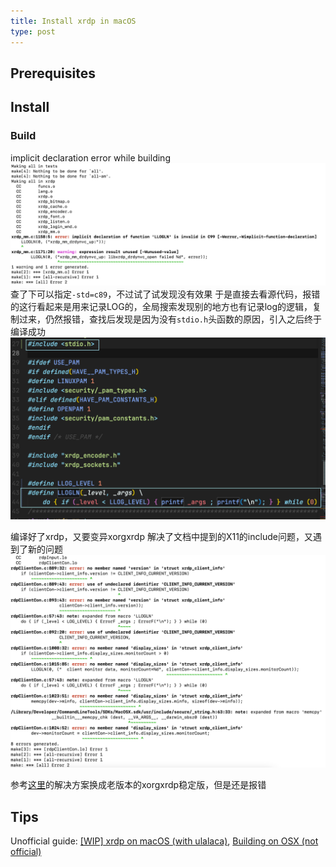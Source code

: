 ```yaml
---
title: Install xrdp in macOS
type: post
---
```


## Prerequisites

## Install
### Build
implicit declaration error while building
![](https://github.com/FanBB2333/FanBB2333.github.io/blob/main/imgs/2023-12-22-09-47-26.png?raw=true)
查了下可以指定`-std=c89`，不过试了试发现没有效果
于是直接去看源代码，报错的这行看起来是用来记录LOG的，全局搜索发现别的地方也有记录log的逻辑，复制过来，仍然报错，查找后发现是因为没有`stdio.h`头函数的原因，引入之后终于编译成功
![](https://github.com/FanBB2333/FanBB2333.github.io/blob/main/imgs/2023-12-22-10-08-52.png?raw=true)

编译好了xrdp，又要变异xorgxrdp
解决了文档中提到的X11的include问题，又遇到了新的问题
![](https://github.com/FanBB2333/FanBB2333.github.io/blob/main/imgs/2023-12-22-10-34-00.png?raw=true)

参考[这里](https://forums.opensuse.org/t/leap-15-4-xorgxrdp-problem-with-make/152223)的解决方案换成老版本的xorgxrdp稳定版，但是还是报错

## Tips
Unofficial guide: [[WIP] xrdp on macOS (with ulalaca)](https://github.com/neutrinolabs/xrdp/wiki/%5BWIP%5D-xrdp-on-macOS-(with-ulalaca)), [Building on OSX (not official)](https://github.com/neutrinolabs/xrdp/wiki/Building-on-OSX-(not-official))
